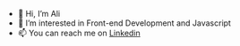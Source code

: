 - 👋 Hi, I’m Ali
- 👀 I’m interested in Front-end Development and Javascript
- 📫 You can reach me on [Linkedin](https://www.linkedin.com/in/ali-aydemir)

<!---
ialiayd/ialiayd is a ✨ special ✨ repository because its `README.md` (this file) appears on your GitHub profile.
You can click the Preview link to take a look at your changes.
--->
